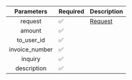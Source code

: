 |   Parameters   | Required           | Description           |
|:--------------:|--------------------|-----------------------|
|    request     | :white_check_mark: | [Request](Request.md) |
|     amount     | :white_check_mark: |                       |
|   to_user_id   | :white_check_mark: |                       |
| invoice_number | :white_check_mark: |                       |
|    inquiry     | :white_check_mark: |                       |
|  description   | :white_check_mark: |                       |
